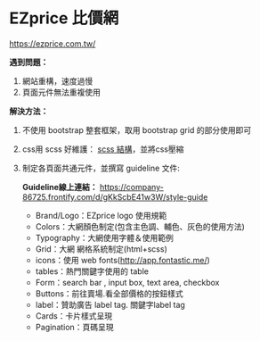 # EZprice 比價網 
https://ezprice.com.tw/

**遇到問題：**
1. 網站重構，速度過慢
2. 頁面元件無法重複使用

**解決方法：**
1. 不使用 bootstrap 整套框架，取用 bootstrap grid 的部分使用即可
2. css用 scss 好維護：
[scss 結構](/sass/create.scss)，並將css壓縮
3. 制定各頁面共通元件，並撰寫 guideline 文件:

    **Guideline線上連結：** https://company-86725.frontify.com/d/gKkScbE41w3W/style-guide
    - Brand/Logo：EZprice logo 使用規範
    - Colors：大網顏色制定(包含主色調、輔色、灰色的使用方法)
    - Typography：大網使用字體＆使用範例
    - Grid：大網 網格系統制定(html+scss)
    - icons：使用 web fonts(http://app.fontastic.me/)
    - tables：熱門關鍵字使用的 table
    - Form：search bar , input box, text area, checkbox
    - Buttons：前往賣場.看全部價格的按鈕樣式
    - label：贊助廣告 label tag. 關鍵字label tag
    - Cards：卡片樣式呈現
    - Pagination：頁碼呈現

